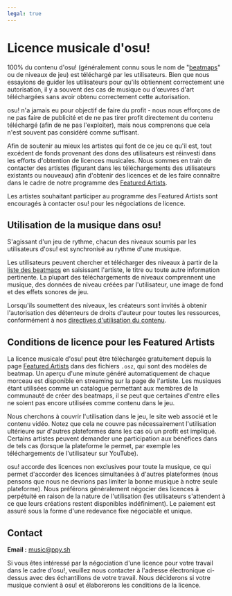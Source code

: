 ```yaml
---
legal: true
---
```


# Licence musicale d'osu!

100% du contenu d'osu! (généralement connu sous le nom de "[beatmaps](/wiki/Beatmap)" ou de niveaux de jeu) est téléchargé par les utilisateurs. Bien que nous essayions de guider les utilisateurs pour qu'ils obtiennent correctement une autorisation, il y a souvent des cas de musique ou d'œuvres d'art téléchargées sans avoir obtenu correctement cette autorisation.

osu! n'a jamais eu pour objectif de faire du profit - nous nous efforçons de ne pas faire de publicité et de ne pas tirer profit directement du contenu téléchargé (afin de ne pas l'exploiter), mais nous comprenons que cela n'est souvent pas considéré comme suffisant.

Afin de soutenir au mieux les artistes qui font de ce jeu ce qu'il est, tout excédent de fonds provenant des dons des utilisateurs est réinvesti dans les efforts d'obtention de licences musicales. Nous sommes en train de contacter des artistes (figurant dans les téléchargements des utilisateurs existants ou nouveaux) afin d'obtenir des licences et de les faire connaître dans le cadre de notre programme des [Featured Artists](/wiki/People/Featured_Artists).

Les artistes souhaitant participer au programme des Featured Artists sont encouragés à contacter osu! pour les négociations de licence.

## Utilisation de la musique dans osu!

S'agissant d'un jeu de rythme, chacun des niveaux soumis par les utilisateurs d'osu! est synchronisé au rythme d'une musique. 

Les utilisateurs peuvent chercher et télécharger des niveaux à partir de la [liste des beatmaps](https://osu.ppy.sh/beatmapsets) en saisissant l'artiste, le titre ou toute autre information pertinente. La plupart des téléchargements de niveaux comprennent une musique, des données de niveau créées par l'utilisateur, une image de fond et des effets sonores de jeu.

Lorsqu'ils soumettent des niveaux, les créateurs sont invités à obtenir l'autorisation des détenteurs de droits d'auteur pour toutes les ressources, conformément à nos [directives d'utilisation du contenu](/wiki/Rules/Content_Usage_Guidelines).

## Conditions de licence pour les Featured Artists

La licence musicale d'osu! peut être téléchargée gratuitement depuis la page [Featured Artists](https://osu.ppy.sh/beatmaps/artists) dans des fichiers `.osz`, qui sont des modèles de beatmap. Un aperçu d'une minute généré automatiquement de chaque morceau est disponible en streaming sur la page de l'artiste. Les musiques étant utilisées comme un catalogue permettant aux membres de la communauté de créer des beatmaps, il se peut que certaines d'entre elles ne soient pas encore utilisées comme contenu dans le jeu.

Nous cherchons à couvrir l'utilisation dans le jeu, le site web associé et le contenu vidéo. Notez que cela ne couvre pas nécessairement l'utilisation ultérieure sur d'autres plateformes dans les cas où un profit est impliqué. Certains artistes peuvent demander une participation aux bénéfices dans de tels cas (lorsque la plateforme le permet, par exemple les téléchargements de l'utilisateur sur YouTube).

osu! accorde des licences non exclusives pour toute la musique, ce qui permet d'accorder des licences simultanées à d'autres plateformes (nous pensons que nous ne devrions pas limiter la bonne musique à notre seule plateforme). Nous préférons généralement négocier des licences à perpétuité en raison de la nature de l'utilisation (les utilisateurs s'attendent à ce que leurs créations restent disponibles indéfiniment). Le paiement est assuré sous la forme d'une redevance fixe négociable et unique.

## Contact

**Email :** [music@ppy.sh](mailto:music@ppy.sh)

Si vous êtes intéressé par la négociation d'une licence pour votre travail dans le cadre d'osu!, veuillez nous contacter à l'adresse électronique ci-dessus avec des échantillons de votre travail. Nous déciderons si votre musique convient à osu! et élaborerons les conditions de la licence.
